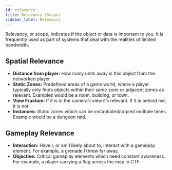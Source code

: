```yaml
---
id: relevancy
title: Relevancy (Scope)
sidebar_label: Relevancy
---
```


Relevancy, or scope, indicates if the object or data is important to you. It is frequently used as part of systems that deal with the realities of limited bandwidth.

## Spatial Relevance

- **Distance from player:** How many units away is this object from the networked player
- **Static Zones:** Predefined areas of a game world, where a player typically only finds objects within their same zone or adjacent zones as relevant. Examples would be a room, building, or town.
- **View Frustum:** If it is in the camera’s view it’s relevant. If it is behind me, it is not.
- **Instances:** Static zones which can be instantiated/copied multiple times. Example would be a dungeon raid.

## Gameplay Relevance

- **Interaction:** Have I, or am I likely about to, interact with a gameplay element. For example, a grenade I threw far away.
- **Objective:** Critical gameplay elements which need constant awareness. For example, a player carrying a flag across the map in CTF.
